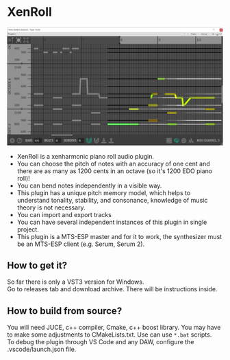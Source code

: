 # XenRoll
![alt text](preview.png)
* XenRoll is a xenharmonic piano roll audio plugin.  
* You can choose the pitch of notes with an accuracy of one cent and there are as many as 1200 cents in an octave (so it's 1200 EDO piano roll)! 
* You can bend notes independently in a visible way.  
* This plugin has a unique pitch memory model, which helps to understand tonality, stability, and consonance, knowledge of music theory is not necessary.  
* You can import and export tracks
* You can have several independent instances of this plugin in single project.
* This plugin is a MTS-ESP master and for it to work, the synthesizer must be an MTS-ESP client (e.g. Serum, Serum 2).

## How to get it?
So far there is only a VST3 version for Windows.  
Go to releases tab and download archive. There will be instructions inside.

## How to build from source?
You will need JUCE, c++ compiler, Cmake, c++ boost library. You may have to make some adjustments to CMakeLists.txt. Use can use `*.bat` scripts.  
To debug the plugin through VS Code and any DAW, configure the .vscode/launch.json file.